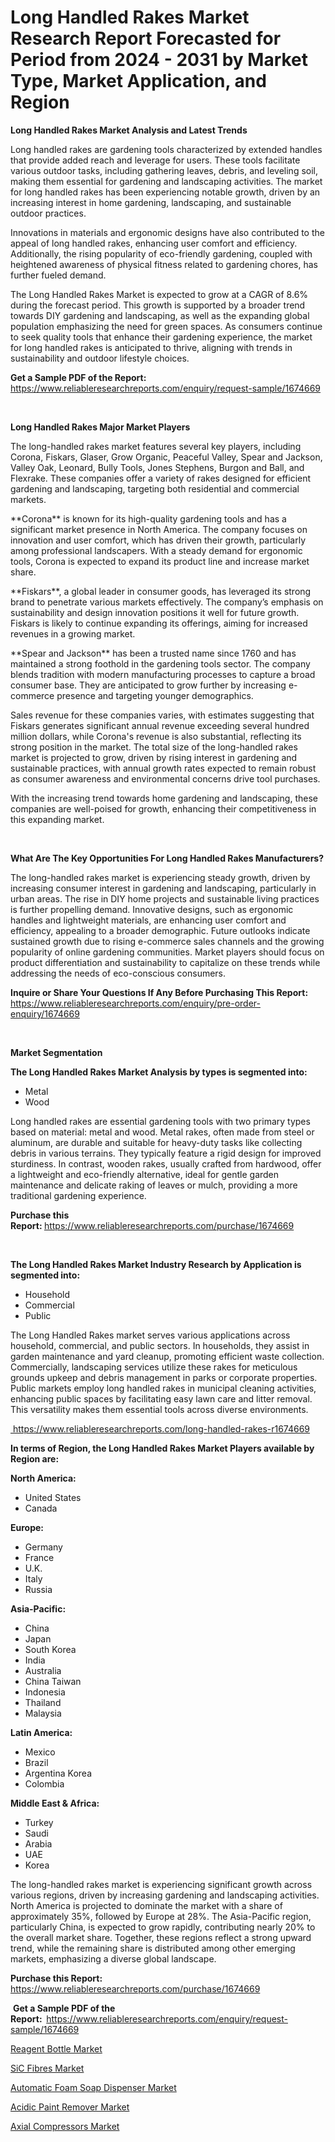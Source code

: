 <p><h1>Long Handled Rakes Market Research Report Forecasted for Period from 2024 -  2031 by Market Type, Market Application, and Region</h1></p><p><strong>Long Handled Rakes Market Analysis and Latest Trends</strong></p>
<p><p>Long handled rakes are gardening tools characterized by extended handles that provide added reach and leverage for users. These tools facilitate various outdoor tasks, including gathering leaves, debris, and leveling soil, making them essential for gardening and landscaping activities. The market for long handled rakes has been experiencing notable growth, driven by an increasing interest in home gardening, landscaping, and sustainable outdoor practices. </p><p>Innovations in materials and ergonomic designs have also contributed to the appeal of long handled rakes, enhancing user comfort and efficiency. Additionally, the rising popularity of eco-friendly gardening, coupled with heightened awareness of physical fitness related to gardening chores, has further fueled demand. </p><p>The Long Handled Rakes Market is expected to grow at a CAGR of 8.6% during the forecast period. This growth is supported by a broader trend towards DIY gardening and landscaping, as well as the expanding global population emphasizing the need for green spaces. As consumers continue to seek quality tools that enhance their gardening experience, the market for long handled rakes is anticipated to thrive, aligning with trends in sustainability and outdoor lifestyle choices.</p></p>
<p><strong>Get a Sample PDF of the Report:&nbsp;</strong> <a href="https://www.reliableresearchreports.com/enquiry/request-sample/1674669?utm_campaign=83&utm_medium=2&utm_source=Github&utm_content=ia&utm_term=13102024&utm_id=long-handled-rakes">https://www.reliableresearchreports.com/enquiry/request-sample/1674669</a></p>
<p>&nbsp;</p>
<p><strong>Long Handled Rakes Major Market Players</strong></p>
<p><p>The long-handled rakes market features several key players, including Corona, Fiskars, Glaser, Grow Organic, Peaceful Valley, Spear and Jackson, Valley Oak, Leonard, Bully Tools, Jones Stephens, Burgon and Ball, and Flexrake. These companies offer a variety of rakes designed for efficient gardening and landscaping, targeting both residential and commercial markets.</p><p>**Corona** is known for its high-quality gardening tools and has a significant market presence in North America. The company focuses on innovation and user comfort, which has driven their growth, particularly among professional landscapers. With a steady demand for ergonomic tools, Corona is expected to expand its product line and increase market share.</p><p>**Fiskars**, a global leader in consumer goods, has leveraged its strong brand to penetrate various markets effectively. The company’s emphasis on sustainability and design innovation positions it well for future growth. Fiskars is likely to continue expanding its offerings, aiming for increased revenues in a growing market.</p><p>**Spear and Jackson** has been a trusted name since 1760 and has maintained a strong foothold in the gardening tools sector. The company blends tradition with modern manufacturing processes to capture a broad consumer base. They are anticipated to grow further by increasing e-commerce presence and targeting younger demographics.</p><p>Sales revenue for these companies varies, with estimates suggesting that Fiskars generates significant annual revenue exceeding several hundred million dollars, while Corona's revenue is also substantial, reflecting its strong position in the market. The total size of the long-handled rakes market is projected to grow, driven by rising interest in gardening and sustainable practices, with annual growth rates expected to remain robust as consumer awareness and environmental concerns drive tool purchases.</p><p>With the increasing trend towards home gardening and landscaping, these companies are well-poised for growth, enhancing their competitiveness in this expanding market.</p></p>
<p>&nbsp;</p>
<p><strong>What Are The Key Opportunities For Long Handled Rakes Manufacturers?</strong></p>
<p><p>The long-handled rakes market is experiencing steady growth, driven by increasing consumer interest in gardening and landscaping, particularly in urban areas. The rise in DIY home projects and sustainable living practices is further propelling demand. Innovative designs, such as ergonomic handles and lightweight materials, are enhancing user comfort and efficiency, appealing to a broader demographic. Future outlooks indicate sustained growth due to rising e-commerce sales channels and the growing popularity of online gardening communities. Market players should focus on product differentiation and sustainability to capitalize on these trends while addressing the needs of eco-conscious consumers.</p></p>
<p><strong>Inquire or Share Your Questions If Any Before Purchasing This Report:</strong> <a href="https://www.reliableresearchreports.com/enquiry/pre-order-enquiry/1674669?utm_campaign=83&utm_medium=2&utm_source=Github&utm_content=ia&utm_term=13102024&utm_id=long-handled-rakes">https://www.reliableresearchreports.com/enquiry/pre-order-enquiry/1674669</a></p>
<p>&nbsp;</p>
<p><strong>Market Segmentation</strong></p>
<p><strong>The Long Handled Rakes Market Analysis by types is segmented into:</strong></p>
<p><ul><li>Metal</li><li>Wood</li></ul></p>
<p><p>Long handled rakes are essential gardening tools with two primary types based on material: metal and wood. Metal rakes, often made from steel or aluminum, are durable and suitable for heavy-duty tasks like collecting debris in various terrains. They typically feature a rigid design for improved sturdiness. In contrast, wooden rakes, usually crafted from hardwood, offer a lightweight and eco-friendly alternative, ideal for gentle garden maintenance and delicate raking of leaves or mulch, providing a more traditional gardening experience.</p></p>
<p><strong>Purchase this Report:&nbsp;</strong><a href="https://www.reliableresearchreports.com/purchase/1674669?utm_campaign=83&utm_medium=2&utm_source=Github&utm_content=ia&utm_term=13102024&utm_id=long-handled-rakes">https://www.reliableresearchreports.com/purchase/1674669</a></p>
<p>&nbsp;</p>
<p><strong>The Long Handled Rakes Market Industry Research by Application is segmented into:</strong></p>
<p><ul><li>Household</li><li>Commercial</li><li>Public</li></ul></p>
<p><p>The Long Handled Rakes market serves various applications across household, commercial, and public sectors. In households, they assist in garden maintenance and yard cleanup, promoting efficient waste collection. Commercially, landscaping services utilize these rakes for meticulous grounds upkeep and debris management in parks or corporate properties. Public markets employ long handled rakes in municipal cleaning activities, enhancing public spaces by facilitating easy lawn care and litter removal. This versatility makes them essential tools across diverse environments.</p></p>
<p><a href="https://www.reliableresearchreports.com/long-handled-rakes-r1674669?utm_campaign=83&utm_medium=2&utm_source=Github&utm_content=ia&utm_term=13102024&utm_id=long-handled-rakes">&nbsp;https://www.reliableresearchreports.com/long-handled-rakes-r1674669</a></p>
<p><strong>In terms of Region, the Long Handled Rakes Market Players available by Region are:</strong></p>
<p>
    <p> <strong> North America: </strong>
        <ul>
            <li>United States</li>
            <li>Canada</li>
        </ul>
        </p> 
    <p> <strong> Europe: </strong>
        <ul>
            <li>Germany</li>
            <li>France</li>
            <li>U.K.</li>
            <li>Italy</li>
            <li>Russia</li>
        </ul>
        </p> 
    <p> <strong> Asia-Pacific: </strong>
        <ul>
            <li>China</li>
            <li>Japan</li>
            <li>South Korea</li>
            <li>India</li>
            <li>Australia</li>
            <li>China Taiwan</li>
            <li>Indonesia</li>
            <li>Thailand</li>
            <li>Malaysia</li>
        </ul>
        </p> 
    <p> <strong> Latin America: </strong>
        <ul>
            <li>Mexico</li>
            <li>Brazil</li>
            <li>Argentina Korea</li>
            <li>Colombia</li>
        </ul>
        </p> 
    <p> <strong> Middle East & Africa: </strong>
        <ul>
            <li>Turkey</li>
            <li>Saudi</li>
            <li>Arabia</li>
            <li>UAE</li>
            <li>Korea</li>
        </ul>
    </p>
    </p>
<p><p>The long-handled rakes market is experiencing significant growth across various regions, driven by increasing gardening and landscaping activities. North America is projected to dominate the market with a share of approximately 35%, followed by Europe at 28%. The Asia-Pacific region, particularly China, is expected to grow rapidly, contributing nearly 20% to the overall market share. Together, these regions reflect a strong upward trend, while the remaining share is distributed among other emerging markets, emphasizing a diverse global landscape.</p></p>
<p><strong>Purchase this Report: </strong><a href="https://www.reliableresearchreports.com/purchase/1674669?utm_campaign=83&utm_medium=2&utm_source=Github&utm_content=ia&utm_term=13102024&utm_id=long-handled-rakes">https://www.reliableresearchreports.com/purchase/1674669</a></p>
<p>&nbsp;<strong>Get a Sample PDF of the Report:&nbsp;&nbsp;</strong><a href="https://www.reliableresearchreports.com/enquiry/request-sample/1674669?utm_campaign=83&utm_medium=2&utm_source=Github&utm_content=ia&utm_term=13102024&utm_id=long-handled-rakes">https://www.reliableresearchreports.com/enquiry/request-sample/1674669</a></p>
<p><strong></strong></p>
<p><p><a href="https://github.com/knaufethaganye/Market-Research-Report-List-1/blob/main/reagent-bottle-market.md?utm_campaign=83&utm_medium=2&utm_source=Github&utm_content=ia&utm_term=13102024&utm_id=long-handled-rakes">Reagent Bottle Market</a></p><p><a href="https://www.linkedin.com/pulse/sic-fibres-market-evolution-key-trends-regional-dynamics-fghse?utm_campaign=83&utm_medium=2&utm_source=Github&utm_content=ia&utm_term=13102024&utm_id=long-handled-rakes">SiC Fibres Market</a></p><p><a href="https://issuu.com/reportprime-2/docs/automatic-foam-soap-dispenser-marke_ec9a4e47db7ae3?utm_campaign=83&utm_medium=2&utm_source=Github&utm_content=ia&utm_term=13102024&utm_id=long-handled-rakes">Automatic Foam Soap Dispenser Market</a></p><p><a href="https://www.linkedin.com/pulse/market-leaders-laggards-global-acidic-paint-remover-trends-n45qe?utm_campaign=83&utm_medium=2&utm_source=Github&utm_content=ia&utm_term=13102024&utm_id=long-handled-rakes">Acidic Paint Remover Market</a></p><p><a href="https://issuu.com/reportprime-2/docs/axial-compressors-market-size-2030._0ac4a47ec85e32?utm_campaign=83&utm_medium=2&utm_source=Github&utm_content=ia&utm_term=13102024&utm_id=long-handled-rakes">Axial Compressors Market</a></p></p>